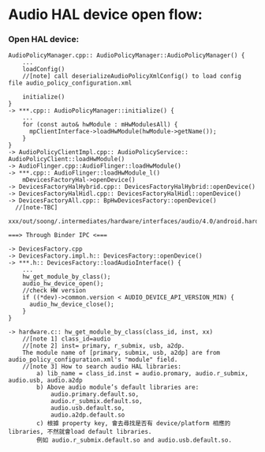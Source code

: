 # Audio HAL device open flow:
### Open HAL device:
    AudioPolicyManager.cpp:: AudioPolicyManager::AudioPolicyManager() {
        ...
        loadConfig()
        //[note] call deserializeAudioPolicyXmlConfig() to load config file audio_policy_configuration.xml
      
        initialize()
    }
    -> ***.cpp:: AudioPolicyManager::initialize() {
        ...
        for (const auto& hwModule : mHwModulesAll) {
          mpClientInterface->loadHwModule(hwModule->getName());
        }
    }
    -> AudioPolicyClientImpl.cpp:: AudioPolicyService:: AudioPolicyClient::loadHwModule()
    -> AudioFlinger.cpp::AudioFlinger::loadHwModule()
    -> ***.cpp:: AudioFlinger::loadHwModule_l()
        mDevicesFactoryHal->openDevice()
    -> DevicesFactoryHalHybrid.cpp:: DevicesFactoryHalHybrid::openDevice()
    -> DevicesFactoryHalHidl.cpp:: DevicesFactoryHalHidl::openDevice()
    -> DevicesFactoryAll.cpp:: BpHwDevicesFactory::openDevice()
      //[note-TBC]
        xxx/out/soong/.intermediates/hardware/interfaces/audio/4.0/android.hardware.audio@4.0_genc++/gen/android/hardware/audio/4.0
        
    ===> Through Binder IPC <===
    
    -> DevicesFactory.cpp
    -> DevicesFactory.impl.h:: DevicesFactory::openDevice()
    -> ***.h:: DevicesFactory::loadAudioInterface() {
        ...
        hw_get_module_by_class();
        audio_hw_device_open();
        //check HW version
        if ((*dev)->common.version < AUDIO_DEVICE_API_VERSION_MIN) {
          audio_hw_device_close();
        }
    }
    
    -> hardware.c:: hw_get_module_by_class(class_id, inst, xx)
        //[note 1] class_id=audio
        //[note 2] inst= primary, r_submix, usb, a2dp.
        The module name of [primary, submix, usb, a2dp] are from audio_policy_configuration.xml's "module" field.
        //[note 3] How to search audio HAL libraries:
            a) lib_name = class_id.inst = audio.promary, audio.r_submix, audio.usb, audio.a2dp
            b) Above audio module’s default libraries are: 
                audio.primary.default.so, 
                audio.r_submix.default.so, 
                audio.usb.default.so, 
                audio.a2dp.default.so
            c) 根據 property key, 會去尋找是否有 device/platform 相應的libraries, 不然就會load default libraries. 
            例如 audio.r_submix.default.so and audio.usb.default.so. 
